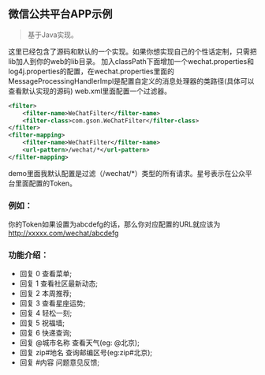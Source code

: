 
## 微信公共平台APP示例

> 基于Java实现。

这里已经包含了源码和默认的一个实现。如果你想实现自己的个性话定制，只需把lib加人到你的web的lib目录。
加入classPath下面增加一个wechat.properties和log4j.properties的配置，在wechat.properties里面的MessageProcessingHandlerImpl是配置自定义的消息处理器的类路径(具体可以查看默认实现的源码)
web.xml里面配置一个过滤器。
```xml
<filter>
    <filter-name>WeChatFilter</filter-name>
    <filter-class>com.gson.WeChatFilter</filter-class>
</filter>
<filter-mapping>
	<filter-name>WeChatFilter</filter-name>
	<url-pattern>/wechat/*</url-pattern>
</filter-mapping>
```
demo里面我默认配置是过滤（/wechat/*）类型的所有请求。星号表示在公众平台里面配置的Token。

### 例如：

你的Token如果设置为abcdefg的话，那么你对应配置的URL就应该为 http://xxxxx.com/wechat/abcdefg


### 功能介绍：

* 回复 0 查看菜单;
* 回复 1 查看社区最新动态;
* 回复 2 本周推荐;
* 回复 3 查看星座运势;
* 回复 4 轻松一刻;
* 回复 5 祝福墙;
* 回复 6 快递查询;
* 回复 @城市名称 查看天气(eg: @北京);
* 回复 zip#地名 查询邮编区号(eg:zip#北京);
* 回复 #内容 问题意见反馈;